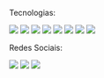<p align="left">
Tecnologias:
</p>
<p align="left">
<img src="https://img.shields.io/badge/HTML5-E34F26?style=for-the-badge&logo=html5&logoColor=white">
<img src="https://img.shields.io/badge/CSS3-1572B6?style=for-the-badge&logo=css3&logoColor=white">
<img src="(https://img.shields.io/badge/JavaScript-323330?style=for-the-badge&logo=javascript&logoColor=F7DF1E">
<img src="https://img.shields.io/badge/PHP-777BB4?style=for-the-badge&logo=php&logoColor=white">
<img src="https://img.shields.io/badge/MySQL-00000F?style=for-the-badge&logo=mysql&logoColor=white">
<img src="https://img.shields.io/badge/SQLite-07405E?style=for-the-badge&logo=sqlite&logoColor=white">
<img src="https://img.shields.io/badge/Git-F05032?style=for-the-badge&logo=git&logoColor=white">
<img src="https://img.shields.io/badge/Xampp-F37623?style=for-the-badge&logo=xampp&logoColor=white">
</p>
<p align="left">
Redes Sociais:
</p>
<p>
<a align="left" href="#" alt="Instagram"><img src="https://img.shields.io/badge/Instagram-E4405F?style=for-the-badge&logo=instagram&logoColor=white"></a>
<a align="left" href="#" alt="Facebook"><img src="https://img.shields.io/badge/Facebook-1877F2?style=for-the-badge&logo=facebook&logoColor=white"></a>
<a align="left" href="#" alt"Twitter"><img src="https://img.shields.io/badge/Twitter-1DA1F2?style=for-the-badge&logo=twitter&logoColor=white"></a>
</p>
